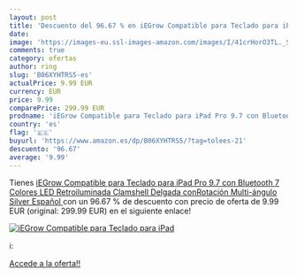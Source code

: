 ```yaml
---
layout: post
title: 'Descuento del 96.67 % en iEGrow Compatible para Teclado para iPad'
date: 
image: 'https://images-eu.ssl-images-amazon.com/images/I/41crHorO3TL._SL200_.jpg'
comments: true
category: ofertas
author: ring
slug: 'B06XYHTRS5-es'
actualPrice: 9.99 EUR
currency: EUR
price: 9.99
comparePrice: 299.99 EUR
prodname: 'iEGrow Compatible para Teclado para iPad Pro 9.7 con Bluetooth  7 Colores LED Retroiluminada  Clamshell Delgada conRotación Multi-ángulo Silver  Español '
country: 'es'
flag: '🇪🇸'
buyurl: 'https://www.amazon.es/dp/B06XYHTRS5/?tag=tolees-21'
descuento: '96.67'
average: '9.99'
---
```


Tienes [iEGrow Compatible para Teclado para iPad Pro 9.7 con Bluetooth  7 Colores LED Retroiluminada  Clamshell Delgada conRotación Multi-ángulo Silver  Español ](https://www.amazon.es/dp/B06XYHTRS5/?tag=tolees-21) con un 96.67 % de descuento con precio de oferta de 9.99 EUR (original: 299.99 EUR) en el siguiente enlace!

[![iEGrow Compatible para Teclado para iPad](https://images-eu.ssl-images-amazon.com/images/I/41crHorO3TL._SL200_.jpg)](https://www.amazon.es/dp/B06XYHTRS5/?tag=tolees-21)

ℹ️:


[Accede a la oferta!!](https://www.amazon.es/dp/B06XYHTRS5/?tag=tolees-21)
